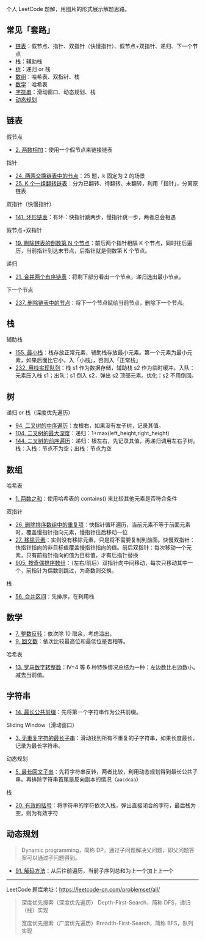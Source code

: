 个人 LeetCode 题解，用图片的形式展示解题思路。

## 常见「套路」

- [链表](#链表)：假节点、指针、双指针（快慢指针）、假节点+双指针、递归、下一个节点
- [栈](#栈)：辅助栈
- [树](#树)：递归 or 栈
- [数组](#数组)：哈希表、双指针、栈
- [数学](数学)：哈希表
- [字符串](#字符串)：滑动窗口、动态规划、栈
- [动态规划](#动态规划)

## 链表

假节点

- [2. 两数相加](docs/2.md)：使用一个假节点来链接链表

指针

* [24. 两两交换链表中的节点](docs/24.md)：25 题，k 固定为 2 的场景 
* [25. K 个一组翻转链表](docs/25.md)：分为已翻转、待翻转、未翻转，利用「指针」，分离原链表

双指针（快慢指针）

- [141. 环形链表]()：有环：快指针跳两步，慢指针跳一步，两者总会相遇

假节点+双指针

- [19. 删除链表的倒数第 N 个节点](/docs/19.md)：前后两个指针相隔 K 个节点，同时往后遍历，当前指针到达末节点，后指针就是倒数第 K 个节点。

递归

- [21. 合并两个有序链表](docs/21.md)：将剩下部分看出一个节点，递归选出最小节点。

下一个节点

- [237. 删除链表中的节点](docs/237.md)：将下一个节点赋给当前节点，删除下一个节点。

## 栈

辅助栈

- [155. 最小栈](docs/155.md)：栈存放正常元素，辅助栈存放最小元素。第一个元素为最小元素，如果后面比它小，入「小栈」，否则入「正常栈」
- [232. 用栈实现队列](docs/232.md)：栈 s1 作为数据存储，辅助栈 s2 作为临时缓冲。入队：元素压入栈 s1；出队：s1 倒入 s2，弹出 s2 顶部元素。优化：s2 不用倒回。

## 树

递归 or 栈（深度优先遍历）

* [94. 二叉树的中序遍历](docs/94.md)：左根右，如果没有左子树，记录其值。
* [104. 二叉树的最大深度](/docs/104.md)：递归：1+max(left_height,right_height)
* [144. 二叉树的前序遍历](/docs/144.md)：递归：根左右，先记录其值，再递归调用左右子树。栈：入栈：节点不为空；出栈：节点为空

## 数组
哈希表
- [1. 两数之和](docs/1.md)：使用哈希表的 contains() 来比较其他元素是否符合条件

双指针

- [26. 删除排序数组中的重复项](docs/26.md)：快指针循环遍历，当前元素不等于前面元素时，覆盖慢指针指向元素，慢指针往后移动一位
- [27. 移除元素](docs/27.md)：实则没有移除元素，只是将不需要复制到前面。快慢双指针：快指针指向的非目标值覆盖慢指针指向的值。前后双指针：每次移动一个元素，只有前指针指向的值为目标值，才有后指针替换
- [905. 按奇偶排序数组](docs/905.md)：（左右/前后）双指针向中间移动，每次只移动其中一个，前指针为偶数则跳过，为奇数则交换。

栈

- [56. 合并区间](docs/56.md)：先排序，在利用栈

## 数学

* [7. 整数反转](docs/7.md)：依次除 10 取余，考虑溢出。
* [9. 回文数](docs/9.md)：依次比较最高位和最低位是否相等。

哈希表

- [13. 罗马数字转整数](docs/13.md)：IV=4 等 6 种特殊情况总结为一种：左边数比右边数小。减去当前值。

## 字符串

* [14. 最长公共前缀](docs/14.md)：先将第一个字符串作为公共前缀。

Sliding Window（滑动窗口）

- [3. 无重复字符的最长子串](docs/3.md)：滑动找到所有不重复的子字符串，如果长度最长，记录为最长字符串。

动态规划

- [5. 最长回文子串](docs/5.md)：先将字符串反转，两者比较，利用动态规划得到最长公共子串。再排除字符串首尾是反向副本的情况（`aacdcaa`）

栈

- [20. 有效的括号](docs/20.md)：将字符串的字符依次入栈，弹出直接闭合的字符，最后栈为空，则为有效字符

## 动态规划

> Dynamic programming，简称 DP。通过子问题解决父问题，即父问题答案可以通过子问题得到。

- [91. 解码方法](/docs/91.md)：从后往前遍历，当前子序列总和为上一个加上上一个

---

LeetCode 题库地址：https://leetcode-cn.com/problemset/all/

> 深度优先搜索（深度优先遍历） Depth-First-Search，简称 DFS，递归（栈）实现
>
> 宽度优先搜索（广度优先遍历）Breadth-First-Search，简称 BFS，队列实现

